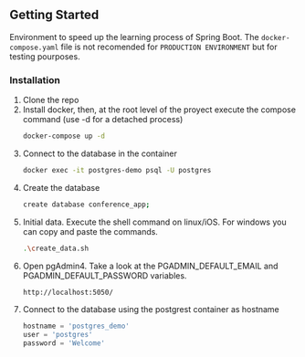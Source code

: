<!-- GETTING STARTED -->
## Getting Started

Environment to speed up the learning process of Spring Boot. The `docker-compose.yaml` file is not recomended for `PRODUCTION ENVIRONMENT` but for testing pourposes.

### Installation


1. Clone the repo
2. Install docker, then, at the root level of the proyect execute the compose command (use -d for a detached process)
   ```sh
   docker-compose up -d
   ```
3. Connect to the database in the container
   ```sh
   docker exec -it postgres-demo psql -U postgres   
   ```
4. Create the database
   ```sh
   create database conference_app;
   ```
5. Initial data. Execute the shell command on linux/iOS. For windows you can copy and paste the commands.
   ```sh
   .\create_data.sh
   ```
6. Open pgAdmin4. Take a look at the PGADMIN_DEFAULT_EMAIL and PGADMIN_DEFAULT_PASSWORD variables.
   ```sh
   http://localhost:5050/
   ```
7. Connect to the database using the postgrest container as hostname
   ```js
   hostname = 'postgres_demo'
   user = 'postgres'
   password = 'Welcome'
   ```